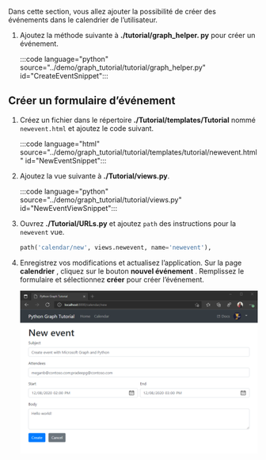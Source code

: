 <!-- markdownlint-disable MD002 MD041 -->

Dans cette section, vous allez ajouter la possibilité de créer des événements dans le calendrier de l’utilisateur.

1. Ajoutez la méthode suivante à **./tutorial/graph_helper. py** pour créer un événement.

    :::code language="python" source="../demo/graph_tutorial/tutorial/graph_helper.py" id="CreateEventSnippet":::

## <a name="create-a-new-event-form"></a>Créer un formulaire d’événement

1. Créez un fichier dans le répertoire **./Tutorial/templates/Tutorial** nommé `newevent.html` et ajoutez le code suivant.

    :::code language="html" source="../demo/graph_tutorial/tutorial/templates/tutorial/newevent.html" id="NewEventSnippet":::

1. Ajoutez la vue suivante à **./Tutorial/views.py**.

    :::code language="python" source="../demo/graph_tutorial/tutorial/views.py" id="NewEventViewSnippet":::

1. Ouvrez **./Tutorial/URLs.py** et ajoutez `path` des instructions pour la `newevent` vue.

    ```python
    path('calendar/new', views.newevent, name='newevent'),
    ```

1. Enregistrez vos modifications et actualisez l’application. Sur la page **calendrier** , cliquez sur le bouton **nouvel événement** . Remplissez le formulaire et sélectionnez **créer** pour créer l’événement.

    ![Capture d’écran du nouveau formulaire d’événement](images/create-event-01.png)
